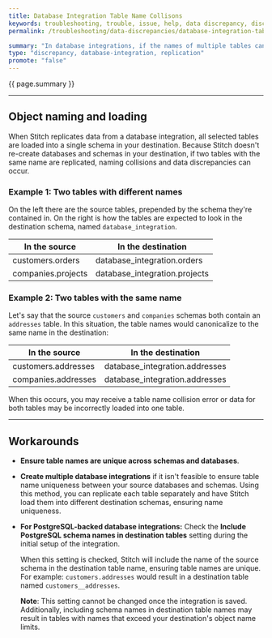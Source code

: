 ```yaml
---
title: Database Integration Table Name Collisons
keywords: troubleshooting, trouble, issue, help, data discrepancy, discrepancies,
permalink: /troubleshooting/data-discrepancies/database-integration-table-name-collisions

summary: "In database integrations, if the names of multiple tables canonicalize to the same name - even if they're from different source databses or schemas - name collisions and data discrepancies can occur. This applies to any database integration available in Stitch."
type: "discrepancy, database-integration, replication"
promote: "false"
---
```


{{ page.summary }}

---

## Object naming and loading

When Stitch replicates data from a database integration, all selected tables are loaded into a single schema in your destination. Because Stitch doesn't re-create databases and schemas in your destination, if two tables with the same name are replicated, naming collisions and data discrepancies can occur.

### Example 1: Two tables with different names

On the left there are the source tables, prepended by the schema they're contained in. On the right is how the tables are expected to look in the destination schema, named `database_integration`.

| In the source       | In the destination             |
|---------------------|--------------------------------|
| customers.orders    | database_integration.orders    |
| companies.projects  | database_integration.projects  |

### Example 2: Two tables with the same name

Let's say that the source `customers` and `companies` schemas both contain an `addresses` table. In this situation, the table names would canonicalize to the same name in the destination:

| In the source       | In the destination             |
|---------------------|--------------------------------|
| customers.addresses | database_integration.addresses |
| companies.addresses | database_integration.addresses |

When this occurs, you may receive a table name collision error or data for both tables may be incorrectly loaded into one table.

---

## Workarounds

- **Ensure table names are unique across schemas and databases**.
- **Create multiple database integrations** if it isn't feasible to ensure table name uniqueness between your source databases and schemas. Using this method, you can replicate each table separately and have Stitch load them into different destination schemas, ensuring name uniqueness.
- **For PostgreSQL-backed database integrations:** Check the **Include PostgreSQL schema names in destination tables** setting during the initial setup of the integration.

   When this setting is checked, Stitch will include the name of the source schema in the destination table name, ensuring table names are unique. For example: `customers.addresses` would result in a destination table named `customers__addresses`.

   **Note**: This setting cannot be changed once the integration is saved. Additionally, including schema names in destination table names may result in tables with names that exceed your destination's object name limits.